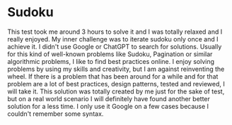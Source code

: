 # Sudoku
This test took me around 3 hours to solve it and I was totally relaxed and I really enjoyed. My inner challenge was to iterate sudoku only once and I achieve it.
I didn't use Google or ChatGPT to search for solutions. 
Usually for this kind of well-known problems like Sudoku, Pagination or similar algorithmic problems, I like to find best practices online.
I enjoy solving problems by using my skills and creativity, but I am against reinventing the wheel. If there is a problem that has been around for a while and for that problem are a lot of best practices, design patterns, tested and reviewed, I will take it. This solution was totally created by me just for the sake of test, but on a real world scenario I will definitely have found another better solution for a less time.
I only use it Google on a few cases because I couldn't remember some syntax.
